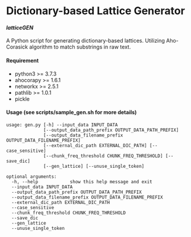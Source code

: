 # Dictionary-based Lattice Generator
#### _latticeGEN_

A Python script for generating dictionary-based lattices.
Utilizing Aho-Corasick algorithm to match substrings in raw text.


#### Requirement

- python3 >= 3.7.3
- ahocorapy >= 1.6.1
- networkx >= 2.5.1
- pathlib >= 1.0.1
- pickle


#### Usage (see scripts/sample_gen.sh for more details)
```
usage: gen.py [-h] --input_data INPUT_DATA
              [--output_data_path_prefix OUTPUT_DATA_PATH_PREFIX]
              [--output_data_filename_prefix OUTPUT_DATA_FILENAME_PREFIX]
              [--external_dic_path EXTERNAL_DIC_PATH] [--case_sensitive]
              [--chunk_freq_threshold CHUNK_FREQ_THRESHOLD] [--save_dic]
              [--gen_lattice] [--unuse_single_token]

optional arguments:
  -h, --help            show this help message and exit
  --input_data INPUT_DATA
  --output_data_path_prefix OUTPUT_DATA_PATH_PREFIX
  --output_data_filename_prefix OUTPUT_DATA_FILENAME_PREFIX
  --external_dic_path EXTERNAL_DIC_PATH
  --case_sensitive
  --chunk_freq_threshold CHUNK_FREQ_THRESHOLD
  --save_dic
  --gen_lattice
  --unuse_single_token
```
